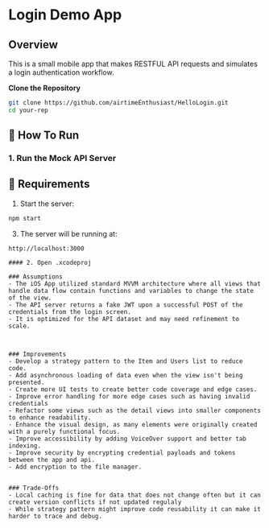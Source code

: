 # Login Demo App

## Overview
This is a small mobile app that makes RESTFUL API requests and simulates a login authentication workflow.


**Clone the Repository**
   ```bash
   git clone https://github.com/airtimeEnthusiast/HelloLogin.git
   cd your-rep
   ```

## 🚀 How To Run

### 1. Run the Mock API Server

## 🔧 Requirements
	
1.	Start the server:

```bash
npm start
```

3.	The server will be running at:

```
http://localhost:3000

#### 2. Open .xcodeproj 

### Assumptions
- The iOS App utilized standard MVVM architecture where all views that handle data flow contain functions and variables to change the state of the view.
- The API server returns a fake JWT upon a successful POST of the credentials from the login screen.
- It is optimized for the API dataset and may need refinement to scale.



### Improvements
- Develop a strategy pattern to the Item and Users list to reduce code.
- Add asynchronous loading of data even when the view isn't being presented.
- Create more UI tests to create better code coverage and edge cases.
- Improve error handling for more edge cases such as having invalid credentials
- Refactor some views such as the detail views into smaller components to enhance readability.
- Enhance the visual design, as many elements were originally created with a purely functional focus.
- Improve accessibility by adding VoiceOver support and better tab indexing.
- Improve security by encrypting credential payloads and tokens between the app and api.
- Add encryption to the file manager.


### Trade-Offs
- Local caching is fine for data that does not change often but it can create version conflicts if not updated regulaly
- While strategy pattern might improve code reusability it can make it harder to trace and debug.



